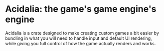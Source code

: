 # Acidalia: the game's game engine's engine

Acidalia is a crate designed to make creating custom games a bit easier by bundling in what you will need to handle input and default UI rendering, while giving you full control of how the game actually renders and works.